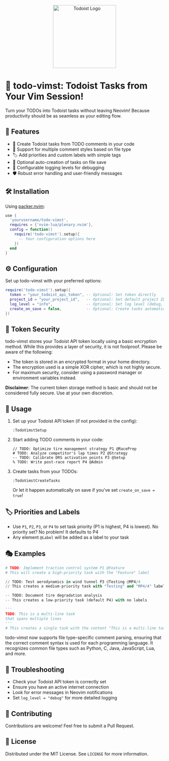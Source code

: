 <p align="center">
  <img src="https://upload.wikimedia.org/wikipedia/commons/6/6d/Todoist_logo.png" alt="Todoist Logo" width="200"/>
</p>

# 🚀 todo-vimst: Todoist Tasks from Your Vim Session!

Turn your TODOs into Todoist tasks without leaving Neovim! Because productivity should be as seamless as your editing flow.

## 🌟 Features

- 📝 Create Todoist tasks from TODO comments in your code
- 🎨 Support for multiple comment styles based on file type
- 🏷️ Add priorities and custom labels with simple tags
- 🔄 Optional auto-creation of tasks on file save
- 🚦 Configurable logging levels for debugging
- 🛡️ Robust error handling and user-friendly messages

## 🛠️ Installation

Using [packer.nvim](https://github.com/wbthomason/packer.nvim):

```lua
use {
  'yourusername/todo-vimst',
  requires = {'nvim-lua/plenary.nvim'},
  config = function()
    require('todo-vimst').setup({
      -- Your configuration options here
    })
  end
}
```

## ⚙️ Configuration

Set up todo-vimst with your preferred options:

```lua
require('todo-vimst').setup({
  token = "your_todoist_api_token", -- Optional: Set token directly
  project_id = "your_project_id",   -- Optional: Set default project ID
  log_level = "info",               -- Optional: Set log level (debug, info, warn, error)
  create_on_save = false,           -- Optional: Create tasks automatically on file save
})
```

## 🔐 Token Security

todo-vimst stores your Todoist API token locally using a basic encryption method. While this provides a layer of security, it is not foolproof. Please be aware of the following:

- The token is stored in an encrypted format in your home directory.
- The encryption used is a simple XOR cipher, which is not highly secure.
- For maximum security, consider using a password manager or environment variables instead.

**Disclaimer**: The current token storage method is basic and should not be considered fully secure. Use at your own discretion.

## 🚀 Usage

1. Set up your Todoist API token (if not provided in the config):
   ```
   :TodoVimstSetup
   ```

2. Start adding TODO comments in your code:
   ```
   // TODO: Optimize tire management strategy P1 @RacePrep
   # TODO: Analyze competitor's lap times P2 @Strategy
   -- TODO: Calibrate DRS activation points P3 @Setup
   % TODO: Write post-race report P4 @Admin
   ```

3. Create tasks from your TODOs:
   ```
   :TodoVimstCreateTasks
   ```
   Or let it happen automatically on save if you've set `create_on_save = true`!

## 🏷️ Priorities and Labels

- Use `P1`, `P2`, `P3`, or `P4` to set task priority (P1 is highest, P4 is lowest). No priority set? No problem! It defaults to P4
- Any element `@Label` will be added as a label to your task

## 🎭 Examples

```python
# TODO: Implement traction control system P1 @Feature
# This will create a high-priority task with the "Feature" label

// TODO: Test aerodynamics in wind tunnel P3 @Testing @MP4/4
// This creates a medium-priority task with "Testing" and "MP4/4" labels

-- TODO: Document tire degradation analysis
-- This creates a low-priority task (default P4) with no labels

'''
TODO: This is a multi-line task
that spans multiple lines
'''
# This creates a single task with the content "This is a multi-line task that spans multiple lines"
```

todo-vimst now supports file type-specific comment parsing, ensuring that the correct comment syntax is used for each programming language. It recognizes common file types such as Python, C, Java, JavaScript, Lua, and more.

## 🐛 Troubleshooting

- Check your Todoist API token is correctly set
- Ensure you have an active internet connection
- Look for error messages in Neovim notifications
- Set `log_level = "debug"` for more detailed logging

## 🤝 Contributing

Contributions are welcome! Feel free to submit a Pull Request.

## 📜 License

Distributed under the MIT License. See `LICENSE` for more information.
